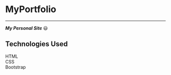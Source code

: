 # MyPortfolio
****
*__My Personal Site__* :smiley:<br/>

## Technologies Used<br />
HTML<br />
CSS<br>
Bootstrap
